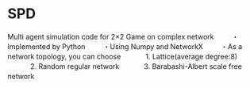 # SPD
Multi agent simulation code for 2×2 Game on complex network
　　
・Implemented by Python
　　
・Using Numpy and NetworkX
　　
・As a network topology, you can choose
　　
　1. Lattice(average degree:8)
 　　
　2. Random regular network
 　　
　3. Barabashi-Albert scale free network     　　
